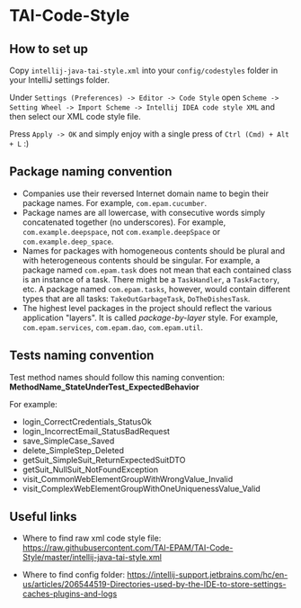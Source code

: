 # TAI-Code-Style

## How to set up

Copy ```intellij-java-tai-style.xml``` into your ```config/codestyles``` folder in your IntelliJ settings folder. 

Under ```Settings (Preferences) -> Editor -> Code Style``` open ```Scheme -> Setting Wheel -> Import Scheme -> Intellij IDEA code style XML``` and then select our XML code style file.

Press ```Apply -> OK``` and simply enjoy with a single press of ```Ctrl (Cmd) + Alt + L``` :)

## Package naming convention

* Companies use their reversed Internet domain name to begin their package names.
 For example, ```com.epam.cucumber```.
* Package names are all lowercase, with consecutive words simply concatenated together (no underscores).
 For example, ```com.example.deepspace```, not ```com.example.deepSpace``` or ```com.example.deep_space```.
* Names for packages with homogeneous contents should be plural and with heterogeneous contents
 should be singular.
 For example, a package named ```com.epam.task``` does not mean that each contained class is an instance of
   a task. There might be a ```TaskHandler```, a ```TaskFactory```, etc.
   A package named ```com.epam.tasks```, however, would contain different types that are all tasks:
   ```TakeOutGarbageTask```, ```DoTheDishesTask```.
* The highest level packages in the project should reflect the various application "layers". It is
 called *package-by-layer* style.
  For example, ```com.epam.services```, ```com.epam.dao```, ```com.epam.util```.
  
## Tests naming convention

Test method names should follow this naming convention: **MethodName_StateUnderTest_ExpectedBehavior**

For example:
* login_CorrectCredentials_StatusOk
* login_IncorrectEmail_StatusBadRequest
* save_SimpleCase_Saved
* delete_SimpleStep_Deleted
* getSuit_SimpleSuit_ReturnExpectedSuitDTO
* getSuit_NullSuit_NotFoundException
* visit_CommonWebElementGroupWithWrongValue_Invalid
* visit_ComplexWebElementGroupWithOneUniquenessValue_Valid

## Useful links

* Where to find raw xml code style file: https://raw.githubusercontent.com/TAI-EPAM/TAI-Code-Style/master/intellij-java-tai-style.xml

* Where to find config folder: https://intellij-support.jetbrains.com/hc/en-us/articles/206544519-Directories-used-by-the-IDE-to-store-settings-caches-plugins-and-logs


